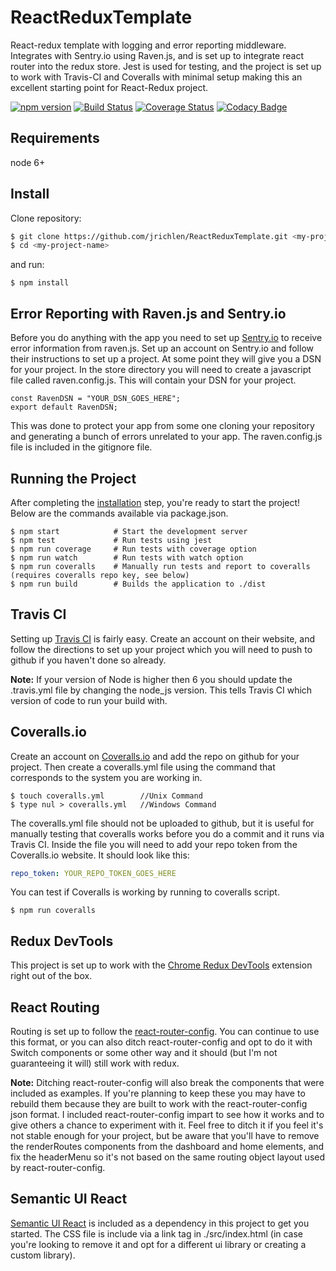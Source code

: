 # ReactReduxTemplate
React-redux template with logging and error reporting middleware. Integrates with Sentry.io using Raven.js, and is set up to integrate react router into the redux store. Jest is used for testing, and the project is set up to work with Travis-CI and Coveralls with minimal setup making this an excellent starting point for React-Redux project.

[![npm version](https://badge.fury.io/js/react-redux-semantic.png)](https://badge.fury.io/js/react-redux-semantic)
[![Build Status](https://travis-ci.org/Jrichlen/ReactReduxTemplate.svg?branch=master)](https://travis-ci.org/Jrichlen/ReactReduxTemplate)
[![Coverage Status](https://coveralls.io/repos/github/Jrichlen/ReactReduxTemplate/badge.svg?branch=master)](https://coveralls.io/github/Jrichlen/ReactReduxTemplate?branch=master)
[![Codacy Badge](https://api.codacy.com/project/badge/Grade/d6bb3bae7fc147a3933fd53223777cc9)](https://www.codacy.com/app/Jrichlen/ReactReduxTemplate?utm_source=github.com&amp;utm_medium=referral&amp;utm_content=Jrichlen/ReactReduxTemplate&amp;utm_campaign=Badge_Grade)

## Requirements

node 6+ 

## Install

Clone repository:
```sh
$ git clone https://github.com/jrichlen/ReactReduxTemplate.git <my-project-name>
$ cd <my-project-name>
```

and run:

```npm
$ npm install
```

## Error Reporting with Raven.js and Sentry.io
Before you do anything with the app you need to set up [Sentry.io](https://sentry.io) to receive error information from raven.js.
Set up an account on Sentry.io and follow their instructions to set up a project. At some point they will give you a
DSN for your project. In the store directory you will need to create a javascript file called raven.config.js. This will
contain your DSN for your project.

```npm
const RavenDSN = "YOUR_DSN_GOES_HERE";
export default RavenDSN;
```

This was done to protect your app from some one cloning your repository and generating a bunch of errors unrelated to your app.
The raven.config.js file is included in the gitignore file.

## Running the Project

After completing the [installation](#installation) step, you're ready to start the project! Below are the commands
available via package.json.

```npm
$ npm start            # Start the development server
$ npm test             # Run tests using jest
$ npm run coverage     # Run tests with coverage option
$ npm run watch        # Run tests with watch option
$ npm run coveralls    # Manually run tests and report to coveralls (requires coveralls repo key, see below)
$ npm run build        # Builds the application to ./dist
```

## Travis CI
Setting up [Travis CI](https://travis-ci.org/) is fairly easy. Create an account on their website, and follow the directions to set up your project
which you will need to push to github if you haven't done so already.

**Note:** If your version of Node is higher then 6 you should update the .travis.yml file by changing the node_js version. This
tells Travis CI which version of code to run your build with.

## Coveralls.io
Create an account on [Coveralls.io](https://coveralls.io/) and add the repo on github for your project. Then create a coveralls.yml file using
the command that corresponds to the system you are working in.

```npm
$ touch coveralls.yml        //Unix Command
$ type nul > coveralls.yml   //Windows Command
```

The coveralls.yml file should not be uploaded to github, but it is useful for manually testing that coveralls works
before you do a commit and it runs via Travis CI. Inside the file you will need to add your repo token from the Coveralls.io website. It should look like this:

```yaml
repo_token: YOUR_REPO_TOKEN_GOES_HERE
```

You can test if Coveralls is working by running to coveralls script.

```npm
$ npm run coveralls
```

## Redux DevTools
This project is set up to work with the [Chrome Redux DevTools](https://chrome.google.com/webstore/detail/redux-devtools/lmhkpmbekcpmknklioeibfkpmmfibljd?hl=en)
extension right out of the box.

## React Routing
Routing is set up to follow the [react-router-config](https://github.com/ReactTraining/react-router/tree/master/packages/react-router-config).
You can continue to use this format, or you can also ditch react-router-config and opt to do it with Switch components or some other way and
it should (but I'm not guaranteeing it will) still work with redux.

**Note:** Ditching react-router-config will also break the components that were included as examples. If you're
planning to keep these you may have to rebuild them because they are built to work with the react-router-config json format. I included
react-router-config impart to see how it works and to give others a chance to experiment with it. Feel free to ditch it if you
feel it's not stable enough for your project, but be aware that you'll have to remove the renderRoutes components from the dashboard and home elements,
and fix the headerMenu so it's not based on the same routing object layout used by react-router-config.

## Semantic UI React
[Semantic UI React](https://react.semantic-ui.com) is included as a dependency in this project to get you started. The CSS file is include via a link tag in ./src/index.html
(in case you're looking to remove it and opt for a different ui library or creating a custom library).
